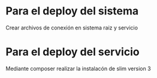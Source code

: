 # Para el deploy del sistema
Crear archivos de conexión en sistema raiz y servicio

# Para el deploy del servicio
Mediante composer realizar la instalacón de slim version 3